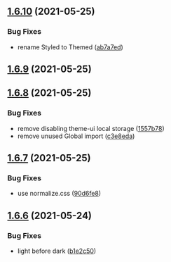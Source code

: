 ## [1.6.10](https://github.com/dds/bosabosa.org/compare/v1.6.9...v1.6.10) (2021-05-25)


### Bug Fixes

* rename Styled to Themed ([ab7a7ed](https://github.com/dds/bosabosa.org/commit/ab7a7ed59429dfce2f12bfb5cc9c2e0f0bce9eb0))



## [1.6.9](https://github.com/dds/bosabosa.org/compare/v1.6.8...v1.6.9) (2021-05-25)



## [1.6.8](https://github.com/dds/bosabosa.org/compare/v1.6.7...v1.6.8) (2021-05-25)


### Bug Fixes

* remove disabling theme-ui local storage ([1557b78](https://github.com/dds/bosabosa.org/commit/1557b7817aefd6a43f3baa3de0781d311905ad19))
* remove unused Global import ([c3e8eda](https://github.com/dds/bosabosa.org/commit/c3e8eda66ec4c5e3a3ba8b5d6b1a5d310bc9bc2e))



## [1.6.7](https://github.com/dds/bosabosa.org/compare/v1.6.6...v1.6.7) (2021-05-25)


### Bug Fixes

* use normalize.css ([90d6fe8](https://github.com/dds/bosabosa.org/commit/90d6fe87781f8a2cbd73484b558193f6e10ca797))



## [1.6.6](https://github.com/dds/bosabosa.org/compare/v1.6.5...v1.6.6) (2021-05-24)


### Bug Fixes

* light before dark ([b1e2c50](https://github.com/dds/bosabosa.org/commit/b1e2c50086aca12e10097db32029b53bb720b707))



